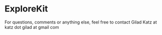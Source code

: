 # ExploreKit

For questions, comments or anything else, feel free to contact Gilad Katz at katz dot gilad at gmail com